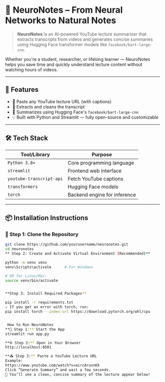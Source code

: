 # 🧠 NeuroNotes – From Neural Networks to Natural Notes

> **NeuroNotes** is an AI-powered YouTube lecture summarizer that extracts transcripts from videos and generates concise summaries using Hugging Face transformer models like `facebook/bart-large-cnn`.

Whether you're a student, researcher, or lifelong learner — NeuroNotes helps you save time and quickly understand lecture content without watching hours of videos.

---

## 🎯 Features

- 🎥 Paste any YouTube lecture URL (with captions)
- 🧾 Extracts and cleans the transcript
- 🤖 Summarizes using Hugging Face's `facebook/bart-large-cnn`
- 💡 Built with Python and Streamlit — fully open-source and customizable

---

## 🛠️ Tech Stack

| Tool/Library             | Purpose                                  |
|--------------------------|------------------------------------------|
| `Python 3.8+`            | Core programming language                |
| `streamlit`              | Frontend web interface                   |
| `youtube-transcript-api`| Fetch YouTube captions                   |
| `transformers`           | Hugging Face models                      |
| `torch`                  | Backend engine for inference             |

---

## 📦 Installation Instructions

### 🔧 Step 1: Clone the Repository

```bash
git clone https://github.com/yourusername/neuronotes.git
cd neuronotes
** Step 2: Create and Activate Virtual Environment (Recommended)**

python -m venv venv
venv\Scripts\activate      # For Windows

# OR for Linux/Mac:
source venv/bin/activate


**Step 3: Install Required Packages**

pip install -r requirements.txt
⚠️ If you get an error with torch, run:
pip install torch --index-url https://download.pytorch.org/whl/cpu


 How to Run NeuroNotes
**🔁 Step 1:** Start the App
streamlit run app.py

**🌐 Step 2:** Open in Your Browser
http://localhost:8501

**📥 Step 3:** Paste a YouTube Lecture URL
Example:
https://www.youtube.com/watch?v=aircAruvnKk
Click “Generate Summary” and wait a few seconds.
🎉 You’ll see a clean, concise summary of the lecture appear below!
